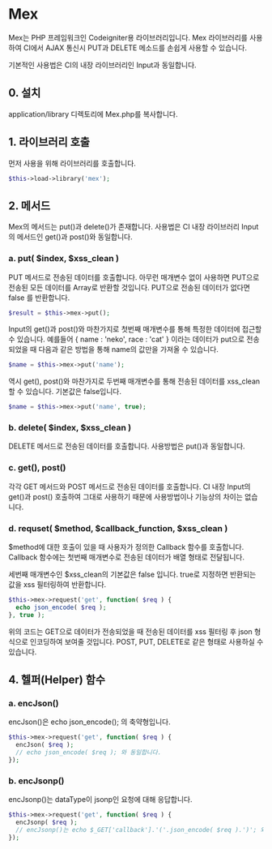# Mex

Mex는 PHP 프레임워크인 Codeigniter용 라이브러리입니다.  Mex 라이브러리를 사용하여 CI에서 AJAX 통신시 PUT과 DELETE 메소드를 손쉽게 사용할 수 있습니다.

기본적인 사용법은 CI의 내장 라이브러리인 Input과 동일합니다.

## 0. 설치
application/library 디렉토리에 Mex.php를 복사합니다.

## 1. 라이브러리 호출

먼저 사용을 위해 라이브러리를 호출합니다.

```php
$this->load->library('mex');
```

## 2. 메서드

Mex의 메서드는 put()과 delete()가 존재합니다.  사용법은 CI 내장 라이브러리 Input의 메서드인 get()과 post()와 동일합니다.

### a. put( $index, $xss_clean )
PUT 메서드로 전송된 데이터를 호출합니다.  아무런 매개변수 없이 사용하면 PUT으로 전송된 모든 데이터를 Array로 반환할 것입니다.  PUT으로 전송된 데이터가 없다면 false 를 반환합니다.

```php
$result = $this->mex->put();
```

Input의 get()과 post()와 마찬가지로 첫번째 매개변수를 통해 특정한 데이터에 접근할 수 있습니다.  예를들어 { name : 'neko', race : 'cat' } 이라는 데이터가 put으로 전송되었을 때 다음과 같은 방법을 통해 name의 값만을 가져올 수 있습니다.

```php
$name = $this->mex->put('name');
```

역시 get(), post()와 마찬가지로 두번째 매개변수를 통해 전송된 데이터를 xss_clean 할 수 있습니다.  기본값은 false입니다.

```php
$name = $this->mex->put('name', true);
```

### b. delete( $index, $xss_clean )
DELETE 메서드로 전송된 데이터를 호출합니다.  사용방법은 put()과 동일합니다.

### c. get(), post()
각각 GET 메서드와 POST 메서드로 전송된 데이터를 호출합니다.  CI 내장 Input의 get()과 post() 호출하여 그대로 사용하기 때문에 사용방법이나 기능상의 차이는 없습니다.

### d. requset( $method, $callback_function, $xss_clean )
$method에 대한 호출이 있을 때 사용자가 정의한 Callback 함수를 호출합니다.  Callback 함수에는 첫번째 매개변수로 전송된 데이터가 배열 형태로 전달됩니다.

세번째 매개변수인 $xss_clean의 기본값은 false 입니다. true로 지정하면 반환되는 값을 xss 필터링하여 반환합니다.

```php
$this->mex->request('get', function( $req ) {
  echo json_encode( $req );
}, true );
```

위의 코드는 GET으로 데이터가 전송되었을 때 전송된 데이터를 xss 필터링 후 json 형식으로 인코딩하여 보여줄 것입니다. POST, PUT, DELETE로 같은 형태로 사용하실 수 있습니다.

## 4. 헬퍼(Helper) 함수
### a. encJson()
encJson()은 echo json_encode(); 의 축약형입니다.

```php
$this->mex->request('get', function( $req ) {
  encJson( $req );
  // echo json_encode( $req ); 와 동일합니다.
});
```

### b. encJsonp()
encJsonp()는 dataType이 jsonp인 요청에 대해 응답합니다.  

```php
$this->mex->request('get', function( $req ) {
  encJsonp( $req );
  // encJsonp()는 echo $_GET['callback'].'('.json_encode( $req ).')'; 와 동일합니다.
});
```
